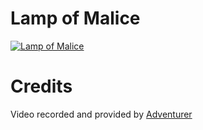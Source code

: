 # Lamp of Malice

[![Lamp of Malice](https://img.youtube.com/vi/I__7CT8_Vgs/0.jpg)](https://www.youtube.com/watch?v=I__7CT8_Vgs "Lamp of Malice")

# Credits
Video recorded and provided by [Adventurer](https://www.youtube.com/@AnnasGameCorner)
